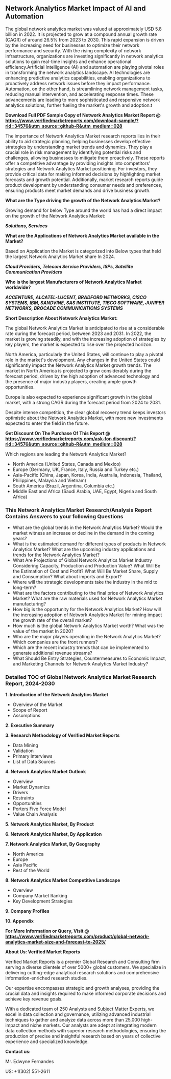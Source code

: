 <h2>Network Analytics Market Impact of AI and Automation</h2>The global network analytics market was valued at approximately USD 5.8 billion in 2022. It is projected to grow at a compound annual growth rate (CAGR) of around 26.5% from 2023 to 2030. This rapid expansion is driven by the increasing need for businesses to optimize their network performance and security. With the rising complexity of network infrastructure, organizations are investing significantly in network analytics solutions to gain real-time insights and enhance operational efficiency.Artificial Intelligence (AI) and automation are playing pivotal roles in transforming the network analytics landscape. AI technologies are enhancing predictive analytics capabilities, enabling organizations to proactively address network issues before they impact performance. Automation, on the other hand, is streamlining network management tasks, reducing manual intervention, and accelerating response times. These advancements are leading to more sophisticated and responsive network analytics solutions, further fueling the market's growth and adoption.t</p><p id="" class=""><strong>Download Full PDF Sample Copy of Network Analytics Market Report @ <a href="https://www.verifiedmarketreports.com/download-sample/?rid=34576&utm_source=github-R&utm_medium=028" target="_blank">https://www.verifiedmarketreports.com/download-sample/?rid=34576&utm_source=github-R&utm_medium=028</a></strong></p><p>The importance of&nbsp;Network Analytics Market research reports lies in their ability to aid strategic planning, helping businesses develop effective strategies by understanding market trends and dynamics. They play a crucial role in risk management by identifying potential risks and challenges, allowing businesses to mitigate them proactively. These reports offer a competitive advantage by providing insights into competitors' strategies and Network Analytics Market positioning. For investors, they provide critical data for making informed decisions by highlighting market forecasts and growth potential. Additionally, market research reports guide product development by understanding consumer needs and preferences, ensuring products meet market demands and drive business growth.</p><p><strong>What are the&nbsp;Type driving the growth of the Network Analytics Market?</strong></p><p id="" class="">Growing demand for below Type around the world has had a direct impact on the growth of the Network Analytics Market:</p><em><strong>Solutions, Services</strong></em></p><strong>What are the&nbsp;Applications&nbsp;of Network Analytics Market available in the Market?</strong></p><p id="" class="">Based on Application the Market is categorized into Below types that held the largest Network Analytics Market share In 2024.</p><em><strong>Cloud Providers, Telecom Service Providers, ISPs, Satellite Communication Providers</strong></em></p><strong>Who is the largest Manufacturers of Network Analytics Market worldwide?</strong></p><p><em><strong>ACCENTURE, ALCATEL-LUCENT, BRADFORD NETWORKS, CISCO SYSTEMS, IBM, SANDVINE, SAS INSTITUTE, TIBCO SOFTWARE, JUNIPER NETWORKS, BROCADE COMMUNICATIONS SYSTEMS</strong></em></p><p id="" class=""><strong>Short Description About Network Analytics Market:</strong></p><p>The global Network Analytics Market is anticipated to rise at a considerable rate during the forecast period, between 2023 and 2031. In 2022, the market is growing steadily, and with the increasing adoption of strategies by key players, the market is expected to rise over the projected horizon.</p><p>North America, particularly the United States, will continue to play a pivotal role in the market's development. Any changes in the United States could significantly impact the Network Analytics Market growth trends. The market in North America is projected to grow considerably during the forecast period, driven by the high adoption of advanced technology and the presence of major industry players, creating ample growth opportunities.</p><p>Europe is also expected to experience significant growth in the global market, with a strong CAGR during the forecast period from 2024 to 2031.</p><p>Despite intense competition, the clear global recovery trend keeps investors optimistic about the Network Analytics Market, with more new investments expected to enter the field in the future.</p><p id="" class=""><strong>Get Discount On The Purchase Of This Report @ <a href="https://www.verifiedmarketreports.com/ask-for-discount/?rid=34576&utm_source=github-R&utm_medium=028" target="_blank">https://www.verifiedmarketreports.com/ask-for-discount/?rid=34576&utm_source=github-R&utm_medium=028</a></strong></p>Which regions are leading the Network Analytics Market?</p><ul><li>North America (United States, Canada and Mexico)</li><li>Europe (Germany, UK, France, Italy, Russia and Turkey etc.)</li><li>Asia-Pacific (China, Japan, Korea, India, Australia, Indonesia, Thailand, Philippines, Malaysia and Vietnam)</li><li>South America (Brazil, Argentina, Columbia etc.)</li><li>Middle East and Africa (Saudi Arabia, UAE, Egypt, Nigeria and South Africa)</li></ul><h3 id="" class="">This Network Analytics Market Research/Analysis Report Contains Answers to your following Questions</h3><ul><li>What are the global trends in the Network Analytics Market? Would the market witness an increase or decline in the demand in the coming years?</li><li>What is the estimated demand for different types of products in Network Analytics Market? What are the upcoming industry applications and trends for the Network Analytics Market?</li><li>What Are Projections of Global Network Analytics Market Industry Considering Capacity, Production and Production Value? What Will Be the Estimation of Cost and Profit? What Will Be Market Share, Supply and Consumption? What about imports and Export?</li><li>Where will the strategic developments take the industry in the mid to long-term?</li><li>What are the factors contributing to the final price of Network Analytics Market? What are the raw materials used for Network Analytics Market manufacturing?</li><li>How big is the opportunity for the Network Analytics Market? How will the increasing adoption of Network Analytics Market for mining impact the growth rate of the overall market?</li><li>How much is the global Network Analytics Market worth? What was the value of the market In 2020?</li><li>Who are the major players operating in the Network Analytics Market? Which companies are the front runners?</li><li>Which are the recent industry trends that can be implemented to generate additional revenue streams?</li><li>What Should Be Entry Strategies, Countermeasures to Economic Impact, and Marketing Channels for Network Analytics Market Industry?</li></ul><h3 id="" class="">Detailed TOC of Global Network Analytics Market Research Report, 2024-2030</h3><p id="" class=""><strong>1. Introduction of the Network Analytics Market</strong></p><ul><li>Overview of the Market</li><li>Scope of Report</li><li>Assumptions</li></ul><p id="" class=""><strong>2. Executive Summary</strong></p><p id="" class=""><strong>3. Research Methodology of Verified Market Reports</strong></p><ul><li>Data Mining</li><li>Validation</li><li>Primary Interviews</li><li>List of Data Sources</li></ul><p id="" class=""><strong>4. Network Analytics Market Outlook</strong></p><ul><li>Overview</li><li>Market Dynamics</li><li>Drivers</li><li>Restraints</li><li>Opportunities</li><li>Porters Five Force Model</li><li>Value Chain Analysis</li></ul><p id="" class=""><strong>5. Network Analytics Market, By Product</strong></p><p id="" class=""><strong>6. Network Analytics Market, By Application</strong></p><p id="" class=""><strong>7. Network Analytics Market, By Geography</strong></p><ul><li>North America</li><li>Europe</li><li>Asia Pacific</li><li>Rest of the World</li></ul><p id="" class=""><strong>8. Network Analytics Market Competitive Landscape</strong></p><ul><li>Overview</li><li>Company Market Ranking</li><li>Key Development Strategies</li></ul><p id="" class=""><strong>9. Company Profiles</strong></p><p id="" class=""><strong>10. Appendix</strong></p><p id="" class=""><strong>For More Information or Query, Visit @ <a href="https://www.verifiedmarketreports.com/product/global-network-analytics-market-size-and-forecast-to-2025/" target="_blank">https://www.verifiedmarketreports.com/product/global-network-analytics-market-size-and-forecast-to-2025/</a></strong></p><p id="" class=""><strong>About Us: Verified Market Reports</strong></p><p id="" class="">Verified Market Reports is a premier Global Research and Consulting firm serving a diverse clientele of over 5000+ global customers. We specialize in delivering cutting-edge analytical research solutions and comprehensive information-enriched research studies.</p><p id="" class="">Our expertise encompasses strategic and growth analyses, providing the crucial data and insights required to make informed corporate decisions and achieve key revenue goals.</p><p id="" class="">With a dedicated team of 250 Analysts and Subject Matter Experts, we excel in data collection and governance, utilizing advanced industrial techniques to gather and analyze data across more than 25,000 high-impact and niche markets. Our analysts are adept at integrating modern data collection methods with superior research methodologies, ensuring the production of precise and insightful research based on years of collective experience and specialized knowledge.</p><p id="" class=""><strong>Contact us:</strong></p><p id="" class="">Mr. Edwyne Fernandes</p><p id="" class="">US: +1(302) 551-2611</p>